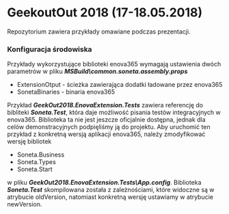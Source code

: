 ﻿
# GeekoutOut 2018 (17-18.05.2018)

Repozytorium zawiera przykłady omawiane podczas prezentacji.

### Konfiguracja środowiska

Przykłady wykorzystujące biblioteki enova365 wymagają ustawienia dwóch parametrów w pliku ***MSBuild\common.soneta.assembly.props*** 
 - ExtensionOtput - ścieżka zawierająca dodatki ładowane przez enova365
 - SonetaBinaries - binaria enova365
 
 Przykład ***GeekOut2018.EnovaExtension.Tests*** zawiera referencję do bibliteki ***Soneta.Test***, która daje możliwość pisania testów integracyjnych w enova365. Biblioteka ta nie jest jeszcze oficjalnie dostępna, jednak dla celów demonstracyjnych podpięliśmy ją do projektu. Aby uruchomić ten przykład z konkretną wersją aplikacji enova365, należy zmodyfikować wersję bibliotek 
 - Soneta.Business
 - Soneta.Types
 - Soneta.Start

w pliku ***GeekOut2018.EnovaExtension.Tests\App.config***. Biblioteka ***Soneta.Test*** skompilowana została z zależnościami, które widoczne są w atrybucie oldVersion, natomiast konkretną wersję ustawiamy w atrybucie newVersion.
